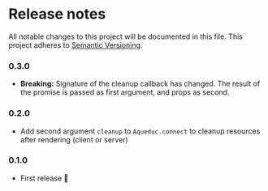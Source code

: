 # Release notes
All notable changes to this project will be documented in this file.
This project adheres to [Semantic Versioning](http://semver.org/).

### 0.3.0

- **Breaking:** Signature of the cleanup callback has changed. The result of the promise is passed as first argument, and props as second.

### 0.2.0

- Add second argument `cleanup` to `Aqueduc.connect` to cleanup resources after rendering (client or server)

### 0.1.0

- First release 🌈
